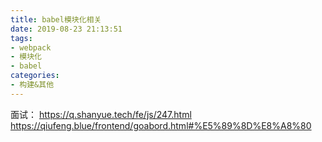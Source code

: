 ```yaml
---
title: babel模块化相关
date: 2019-08-23 21:13:51
tags: 
- webpack
- 模块化
- babel
categories: 
- 构建&其他
---
```

面试：
https://q.shanyue.tech/fe/js/247.html
https://qiufeng.blue/frontend/goabord.html#%E5%89%8D%E8%A8%80
